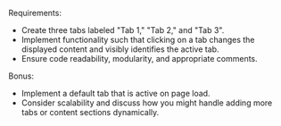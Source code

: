 <!-- Create a simple tabbed interface using Vanilla JavaScript, HTML, and CSS.
     The tabs should switch content when clicked and have a visual indication for the active tab.
     Design the structure and functionality of these tabs. -->

Requirements:

- Create three tabs labeled "Tab 1," "Tab 2," and "Tab 3".
- Implement functionality such that clicking on a tab changes the displayed content and visibly identifies the active tab.
- Ensure code readability, modularity, and appropriate comments.

Bonus:

- Implement a default tab that is active on page load.
- Consider scalability and discuss how you might handle adding more tabs or content sections dynamically.
